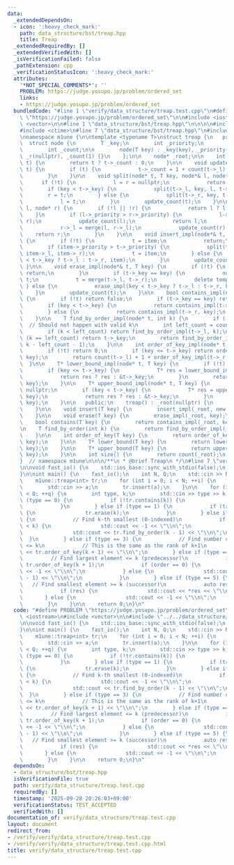 ```yaml
---
data:
  _extendedDependsOn:
  - icon: ':heavy_check_mark:'
    path: data_structure/bst/treap.hpp
    title: Treap
  _extendedRequiredBy: []
  _extendedVerifiedWith: []
  _isVerificationFailed: false
  _pathExtension: cpp
  _verificationStatusIcon: ':heavy_check_mark:'
  attributes:
    '*NOT_SPECIAL_COMMENTS*': ''
    PROBLEM: https://judge.yosupo.jp/problem/ordered_set
    links:
    - https://judge.yosupo.jp/problem/ordered_set
  bundledCode: "#line 1 \"verify/data_structure/treap.test.cpp\"\n#define PROBLEM\
    \ \"https://judge.yosupo.jp/problem/ordered_set\"\n\n#include <iostream>\n#include\
    \ <vector>\n\n#line 1 \"data_structure/bst/treap.hpp\"\n\n\n\n#include <algorithm>\n\
    #include <ctime>\n#line 7 \"data_structure/bst/treap.hpp\"\n#include <random>\n\
    \nnamespace m1une {\n\ntemplate <typename T>\nstruct treap {\n   private:\n  \
    \  struct node {\n        T _key;\n        int _priority;\n        node *_l, *_r;\n\
    \        int _count;\n\n        node(T key) : _key(key), _priority(rand()), _l(nullptr),\
    \ _r(nullptr), _count(1) {}\n    };\n\n    node* _root;\n\n    int count(node*\
    \ t) {\n        return t ? t->_count : 0;\n    }\n\n    void update_count(node*\
    \ t) {\n        if (t) {\n            t->_count = 1 + count(t->_l) + count(t->_r);\n\
    \        }\n    }\n\n    void split(node* t, T key, node*& l, node*& r) {\n  \
    \      if (!t) {\n            l = r = nullptr;\n            return;\n        }\n\
    \        if (key < t->_key) {\n            split(t->_l, key, l, t->_l);\n    \
    \        r = t;\n        } else {\n            split(t->_r, key, t->_r, r);\n\
    \            l = t;\n        }\n        update_count(t);\n    }\n\n    node* merge(node*\
    \ l, node* r) {\n        if (!l || !r) {\n            return l ? l : r;\n    \
    \    }\n        if (l->_priority > r->_priority) {\n            l->_r = merge(l->_r,\
    \ r);\n            update_count(l);\n            return l;\n        } else {\n\
    \            r->_l = merge(l, r->_l);\n            update_count(r);\n        \
    \    return r;\n        }\n    }\n\n    void insert_impl(node*& t, node* item)\
    \ {\n        if (!t) {\n            t = item;\n            return;\n        }\n\
    \        if (item->_priority > t->_priority) {\n            split(t, item->_key,\
    \ item->_l, item->_r);\n            t = item;\n        } else {\n            insert_impl(item->_key\
    \ < t->_key ? t->_l : t->_r, item);\n        }\n        update_count(t);\n   \
    \ }\n\n    void erase_impl(node*& t, T key) {\n        if (!t) {\n           \
    \ return;\n        }\n        if (t->_key == key) {\n            node* temp =\
    \ t;\n            t = merge(t->_l, t->_r);\n            delete temp;\n       \
    \ } else {\n            erase_impl(key < t->_key ? t->_l : t->_r, key);\n    \
    \    }\n        update_count(t);\n    }\n\n    bool contains_impl(node* t, T key)\
    \ {\n        if (!t) return false;\n        if (t->_key == key) return true;\n\
    \        if (key < t->_key) {\n            return contains_impl(t->_l, key);\n\
    \        } else {\n            return contains_impl(t->_r, key);\n        }\n\
    \    }\n\n    T find_by_order_impl(node* t, int k) {\n        if (!t) return T();\
    \  // Should not happen with valid k\n        int left_count = count(t->_l);\n\
    \        if (k < left_count) return find_by_order_impl(t->_l, k);\n        if\
    \ (k == left_count) return t->_key;\n        return find_by_order_impl(t->_r,\
    \ k - left_count - 1);\n    }\n\n    int order_of_key_impl(node* t, T key) {\n\
    \        if (!t) return 0;\n        if (key <= t->_key) return order_of_key_impl(t->_l,\
    \ key);\n        return count(t->_l) + 1 + order_of_key_impl(t->_r, key);\n  \
    \  }\n\n    T* lower_bound_impl(node* t, T key) {\n        if (!t) return nullptr;\n\
    \        if (key <= t->_key) {\n            T* res = lower_bound_impl(t->_l, key);\n\
    \            return res ? res : &t->_key;\n        }\n        return lower_bound_impl(t->_r,\
    \ key);\n    }\n\n    T* upper_bound_impl(node* t, T key) {\n        if (!t) return\
    \ nullptr;\n        if (key < t->_key) {\n            T* res = upper_bound_impl(t->_l,\
    \ key);\n            return res ? res : &t->_key;\n        }\n        return upper_bound_impl(t->_r,\
    \ key);\n    }\n\n   public:\n    treap() : _root(nullptr) {\n        srand(time(NULL));\n\
    \    }\n\n    void insert(T key) {\n        insert_impl(_root, new node(key));\n\
    \    }\n\n    void erase(T key) {\n        erase_impl(_root, key);\n    }\n\n\
    \    bool contains(T key) {\n        return contains_impl(_root, key);\n    }\n\
    \n    T find_by_order(int k) {\n        return find_by_order_impl(_root, k);\n\
    \    }\n\n    int order_of_key(T key) {\n        return order_of_key_impl(_root,\
    \ key);\n    }\n\n    T* lower_bound(T key) {\n        return lower_bound_impl(_root,\
    \ key);\n    }\n\n    T* upper_bound(T key) {\n        return upper_bound_impl(_root,\
    \ key);\n    }\n\n    int size() {\n        return count(_root);\n    }\n};\n\n\
    }  // namespace m1une\n\n\n/**\n * @brief Treap\n */\n#line 7 \"verify/data_structure/treap.test.cpp\"\
    \n\nvoid fast_io() {\n    std::ios_base::sync_with_stdio(false);\n    std::cin.tie(NULL);\n\
    }\n\nint main() {\n    fast_io();\n    int N, Q;\n    std::cin >> N >> Q;\n\n\
    \    m1une::treap<int> tr;\n    for (int i = 0; i < N; ++i) {\n        int a;\n\
    \        std::cin >> a;\n        tr.insert(a);\n    }\n\n    for (int q = 0; q\
    \ < Q; ++q) {\n        int type, k;\n        std::cin >> type >> k;\n        if\
    \ (type == 0) {\n            if (!tr.contains(k)) {\n                tr.insert(k);\n\
    \            }\n        } else if (type == 1) {\n            if (tr.contains(k))\
    \ {\n                tr.erase(k);\n            }\n        } else if (type == 2)\
    \ {\n            // Find k-th smallest (0-indexed)\n            if (tr.size()\
    \ < k) {\n                std::cout << -1 << \"\\n\";\n            } else {\n\
    \                std::cout << tr.find_by_order(k - 1) << \"\\n\";\n          \
    \  }\n        } else if (type == 3) {\n            // Find number of elements\
    \ <= k\n            // This is the same as the rank of k+1\n            std::cout\
    \ << tr.order_of_key(k + 1) << \"\\n\";\n        } else if (type == 4) {\n   \
    \         // Find largest element <= k (predecessor)\n            int order =\
    \ tr.order_of_key(k + 1);\n            if (order == 0) {\n                std::cout\
    \ << -1 << \"\\n\";\n            } else {\n                std::cout << tr.find_by_order(order\
    \ - 1) << \"\\n\";\n            }\n        } else if (type == 5) {\n         \
    \   // Find smallest element >= k (successor)\n            auto res = tr.lower_bound(k);\n\
    \            if (res) {\n                std::cout << *res << \"\\n\";\n     \
    \       } else {\n                std::cout << -1 << \"\\n\";\n            }\n\
    \        }\n    }\n\n    return 0;\n}\n"
  code: "#define PROBLEM \"https://judge.yosupo.jp/problem/ordered_set\"\n\n#include\
    \ <iostream>\n#include <vector>\n\n#include \"../../data_structure/bst/treap.hpp\"\
    \n\nvoid fast_io() {\n    std::ios_base::sync_with_stdio(false);\n    std::cin.tie(NULL);\n\
    }\n\nint main() {\n    fast_io();\n    int N, Q;\n    std::cin >> N >> Q;\n\n\
    \    m1une::treap<int> tr;\n    for (int i = 0; i < N; ++i) {\n        int a;\n\
    \        std::cin >> a;\n        tr.insert(a);\n    }\n\n    for (int q = 0; q\
    \ < Q; ++q) {\n        int type, k;\n        std::cin >> type >> k;\n        if\
    \ (type == 0) {\n            if (!tr.contains(k)) {\n                tr.insert(k);\n\
    \            }\n        } else if (type == 1) {\n            if (tr.contains(k))\
    \ {\n                tr.erase(k);\n            }\n        } else if (type == 2)\
    \ {\n            // Find k-th smallest (0-indexed)\n            if (tr.size()\
    \ < k) {\n                std::cout << -1 << \"\\n\";\n            } else {\n\
    \                std::cout << tr.find_by_order(k - 1) << \"\\n\";\n          \
    \  }\n        } else if (type == 3) {\n            // Find number of elements\
    \ <= k\n            // This is the same as the rank of k+1\n            std::cout\
    \ << tr.order_of_key(k + 1) << \"\\n\";\n        } else if (type == 4) {\n   \
    \         // Find largest element <= k (predecessor)\n            int order =\
    \ tr.order_of_key(k + 1);\n            if (order == 0) {\n                std::cout\
    \ << -1 << \"\\n\";\n            } else {\n                std::cout << tr.find_by_order(order\
    \ - 1) << \"\\n\";\n            }\n        } else if (type == 5) {\n         \
    \   // Find smallest element >= k (successor)\n            auto res = tr.lower_bound(k);\n\
    \            if (res) {\n                std::cout << *res << \"\\n\";\n     \
    \       } else {\n                std::cout << -1 << \"\\n\";\n            }\n\
    \        }\n    }\n\n    return 0;\n}\n"
  dependsOn:
  - data_structure/bst/treap.hpp
  isVerificationFile: true
  path: verify/data_structure/treap.test.cpp
  requiredBy: []
  timestamp: '2025-09-28 20:26:03+09:00'
  verificationStatus: TEST_ACCEPTED
  verifiedWith: []
documentation_of: verify/data_structure/treap.test.cpp
layout: document
redirect_from:
- /verify/verify/data_structure/treap.test.cpp
- /verify/verify/data_structure/treap.test.cpp.html
title: verify/data_structure/treap.test.cpp
---
```

